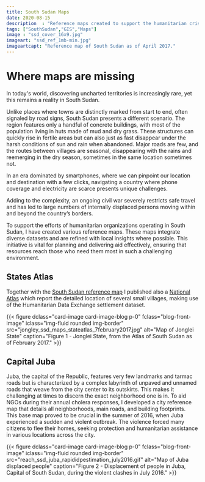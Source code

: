 ```yaml
---
title: South Sudan Maps
date: 2020-08-15
description  : "Reference maps created to support the humanitarian crisis response"
tags: ["SouthSudan","GIS","Maps"]
image : "ssd_cover_16x9.jpg"
imageart: "ssd_ref_1mb-min.jpg"
imageartcapt: "Reference map of South Sudan as of April 2017."
---
```




# Where maps are missing

In today's world, discovering uncharted territories is increasingly rare, yet this remains a reality in South Sudan.   
   
Unlike places where towns are distinctly marked from start to end, often signaled by road signs, South Sudan presents a different scenario. The region features only a handful of concrete buildings, with most of the population living in huts made of mud and dry grass. These structures can quickly rise in fertile areas but can also just as fast disappear under the harsh conditions of sun and rain when abandoned. Major roads are few, and the routes between villages are seasonal, disappearing with the rains and reemerging in the dry season, sometimes in the same location sometimes not.

In an era dominated by smartphones, where we can pinpoint our location and destination with a few clicks, navigating a country where phone coverage and electricity are scarce presents unique challenges.

Adding to the complexity, an ongoing civil war severely restricts safe travel and has led to large numbers of internally displaced persons moving within and beyond the country’s borders.

To support the efforts of humanitarian organizations operating in South Sudan, I have created various reference maps. These maps integrate diverse datasets and are refined with local insights where possible. This initiative is vital for planning and delivering aid effectively, ensuring that resources reach those who need them most in such a challenging environment.


## States Atlas

Together with the [South Sudan reference map][reach_ssd_map_southsudan] I published also a [National Atlas][reach_ssd_maps_stateatlas] which report the detailed location of several small villages, making use of the Humanitarian Data Exchange settlement dataset. 
       
       
{{< figure dclass="card-image card-image-blog p-0" fclass="blog-front-image" iclass="img-fluid rounded img-border" src="jongley_ssd_maps_stateatlas_7february2017.jpg" alt="Map of Jonglei State" caption="Figure 1 - Jonglei State, from the Atlas of South Sudan as of February 2017." >}}



## Capital Juba

Juba, the capital of the Republic, features very few landmarks and tarmac roads but is characterized by a complex labyrinth of unpaved and unnamed roads that weave from the city center to its outskirts. This makes it challenging at times to discern the exact neighborhood one is in. To aid NGOs during their annual cholera responses, I developed a city reference map that details all neighborhoods, main roads, and building footprints.   
This base map proved to be crucial in the summer of 2016, when Juba experienced a sudden and violent outbreak. The violence forced many citizens to flee their homes, seeking protection and humanitarian assistance in various locations across the city.

{{< figure dclass="card-image card-image-blog p-0" fclass="blog-front-image" iclass="img-fluid rounded img-border" src="reach_ssd_juba_rapididpestimation_july2016.gif" alt="Map of Juba displaced people" caption="Figure 2 - Displacement of people in Juba, Capital of South Sudan, during the violent clashes in July 2016." >}}


[reach_ssd_map_southsudan]:https://www.impact-repository.org/document/reach/94fd7237/reach_ssd_map_southsudan_15june2017_a3l_0.pdf
[reach_ssd_maps_stateatlas]:https://www.impact-repository.org/document/reach/f5e99332/reach_ssd_maps_stateatlas_7february2017.pdf


<!--Map by Marco Pizzolato, published by the REACH Initiative -->
